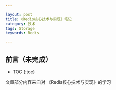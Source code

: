 ```yaml
---

layout: post
title: 《Redis核心技术与实现》笔记
category: 技术
tags: Storage
keywords: Redis

---
```


## 前言（未完成）

* TOC
{:toc}

文章部分内容来自对 《Redis核心技术与实现》的学习



